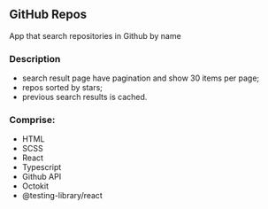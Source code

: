 ## GitHub Repos

App that search repositories in Github by name

### Description

- search result page have pagination and show 30 items per page;
- repos sorted by stars;
- previous search results is cached.

### Сomprise:

* HTML
* SCSS
* React
* Typescript
* Github API
* Octokit 
* @testing-library/react